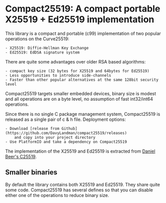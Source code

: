# Compact25519: A compact portable X25519 + Ed25519 implementation

This library is a compact and portable (c99) implementation of two popular
operations on the Curve25519: 

    - X25519: Diffie-Hellman Key Exchange 
    - Ed25519: EdDSA signature system 

There are quite some advantages over older RSA based algorithms:

    - compact key size (32 bytes for X25519 and 64bytes for Ed25519)
    - Less opportunities to introduce side-channels
    - Faster than other popular alternatives at the same 128bit security level

Compact25519 targets smaller embedded devices, binary size is modest and all
operations are on a byte level, no assumption of fast int32/int64 operations.

Since there is no single C package management system, Compact25519 is released as
a single pair of c & h file. Deployment options:

    - Download [release from Github](https://github.com/DavyLandman/compact25519/releases) 
        and copy into your project directory
    - Use PlatformIO and take a dependency on Compact25519

The implementation of the X25519 and Ed25519 is extracted from 
[Daniel Beer's C25519](https://www.dlbeer.co.nz/oss/c25519.html).

## Smaller binaries

By default the library contains both X25519 and Ed25519. They share quite some 
code. Compact25519 has several defines so that you can disable either one of the
operations to reduce binary size.